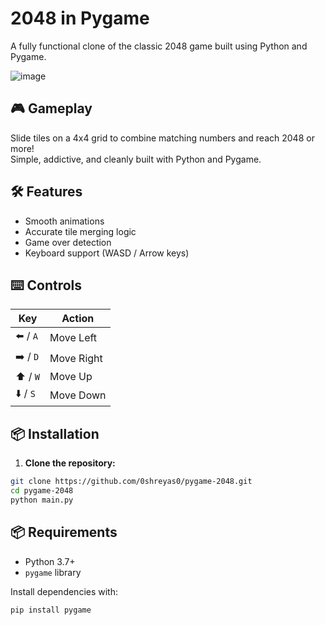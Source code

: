# 2048 in Pygame

A fully functional clone of the classic 2048 game built using Python and Pygame.

![image](https://github.com/user-attachments/assets/ab143947-edf7-4424-b2a3-a05387598540)

## 🎮 Gameplay

Slide tiles on a 4x4 grid to combine matching numbers and reach 2048 or more!  
Simple, addictive, and cleanly built with Python and Pygame.

## 🛠 Features

- Smooth animations
- Accurate tile merging logic
- Game over detection
- Keyboard support (WASD / Arrow keys)

## ⌨️ Controls

| Key       | Action     |
|-----------|------------|
| ⬅️ / `A`  | Move Left  |
| ➡️ / `D`  | Move Right |
| ⬆️ / `W`  | Move Up    |
| ⬇️ / `S`  | Move Down  |

## 📦 Installation

1. **Clone the repository:**

```bash
git clone https://github.com/0shreyas0/pygame-2048.git
cd pygame-2048
python main.py
```

## 📦 Requirements

- Python 3.7+
- `pygame` library

Install dependencies with:

```bash
pip install pygame
```
